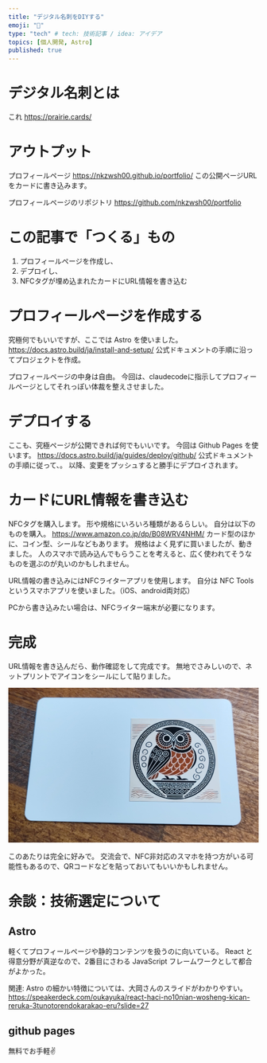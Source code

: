 ```yaml
---
title: "デジタル名刺をDIYする"
emoji: "🚀"
type: "tech" # tech: 技術記事 / idea: アイデア
topics: [個人開発, Astro]
published: true
---
```


# デジタル名刺とは
これ
https://prairie.cards/

# アウトプット
プロフィールページ
https://nkzwsh00.github.io/portfolio/
この公開ページURLをカードに書き込みます。

プロフィールページのリポジトリ
https://github.com/nkzwsh00/portfolio

# この記事で「つくる」もの
1. プロフィールページを作成し、
2. デプロイし、
3. NFCタグが埋め込まれたカードにURL情報を書き込む

# プロフィールページを作成する
究極何でもいいですが、ここでは Astro を使いました。
https://docs.astro.build/ja/install-and-setup/
公式ドキュメントの手順に沿ってプロジェクトを作成。

プロフィールページの中身は自由。
今回は、claudecodeに指示してプロフィールページとしてそれっぽい体裁を整えさせました。

# デプロイする
ここも、究極ページが公開できれば何でもいいです。
今回は Github Pages を使います。
https://docs.astro.build/ja/guides/deploy/github/
公式ドキュメントの手順に従って、。
以降、変更をプッシュすると勝手にデプロイされます。

# カードにURL情報を書き込む
NFCタグを購入します。
形や規格にいろいろ種類があるらしい。
自分は以下のものを購入。
https://www.amazon.co.jp/dp/B08WRV4NHM/
カード型のほかに、コイン型、シールなどもあります。
規格はよく見ずに買いましたが、動きました。
人のスマホで読み込んでもらうことを考えると、広く使われてそうなものを選ぶのが丸いのかもしれません。

URL情報の書き込みにはNFCライターアプリを使用します。
自分は NFC Tools というスマホアプリを使いました。（iOS、android両対応）

PCから書き込みたい場合は、NFCライター端末が必要になります。

# 完成

URL情報を書き込んだら、動作確認をして完成です。
無地でさみしいので、ネットプリントでアイコンをシールにして貼りました。

![完成したデジタル名刺のイメージ](/images/bfd6cc1b9d798c/image.jpg)

このあたりは完全に好みで。
交流会で、NFC非対応のスマホを持つ方がいる可能性もあるので、QRコードなどを貼っておいてもいいかもしれません。

# 余談：技術選定について
## Astro
軽くてプロフィールページや静的コンテンツを扱うのに向いている。
React と得意分野が真逆なので、2番目にさわる JavaScript フレームワークとして都合がよかった。

関連:
Astro の細かい特徴については、大岡さんのスライドがわかりやすい。
https://speakerdeck.com/oukayuka/react-haci-no10nian-wosheng-kican-reruka-3tunotorendokarakao-eru?slide=27

## github pages
無料でお手軽✌️